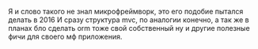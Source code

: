 Я и слово такого не знал микрофреймворк, это его подобие пытался делать в 2016
И сразу структура mvc, по аналогии конечно, а так же в планах бло сделать orm тоже свой собственный ну и другие полезные фичи для своего мф приложения.
